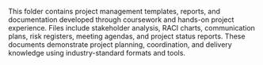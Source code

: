 This folder contains project management templates, reports, and documentation developed through coursework and hands-on project experience. Files include stakeholder analysis, RACI charts, communication plans, risk registers, meeting agendas, and project status reports. These documents demonstrate project planning, coordination, and delivery knowledge using industry-standard formats and tools.
